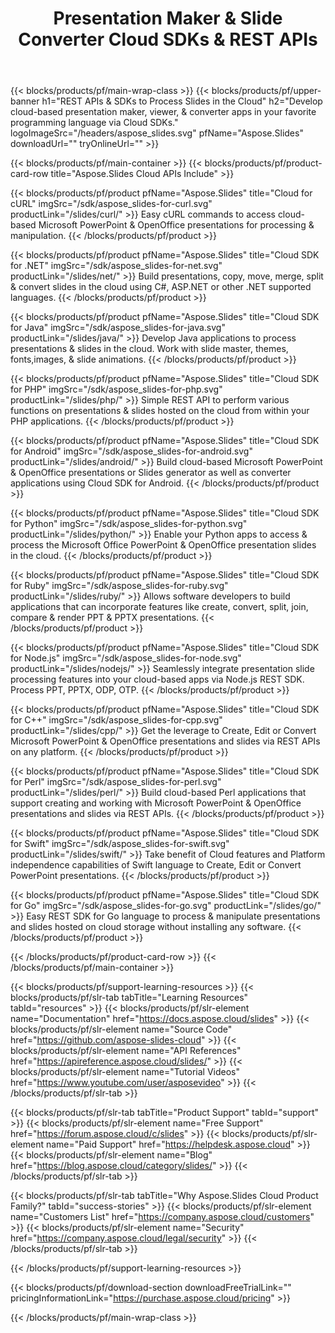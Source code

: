 ﻿---
title: Presentation Maker & Slide Converter Cloud SDKs & REST APIs 
description: Develop cloud-based presentation maker, viewer, & converter apps in your favorite programming language via Cloud SDKs 
weight: 10
url: /family
---

{{< blocks/products/pf/main-wrap-class >}}
{{< blocks/products/pf/upper-banner h1="REST APIs & SDKs to Process Slides in the Cloud" h2="Develop cloud-based presentation maker, viewer, & converter apps in your favorite programming language via Cloud SDKs." logoImageSrc="/headers/aspose_slides.svg" pfName="Aspose.Slides" downloadUrl="" tryOnlineUrl="" >}}

{{< blocks/products/pf/main-container >}}
{{< blocks/products/pf/product-card-row title="Aspose.Slides Cloud APIs Include" >}}

{{< blocks/products/pf/product pfName="Aspose.Slides" title="Cloud for cURL" imgSrc="/sdk/aspose_slides-for-curl.svg" productLink="/slides/curl/" >}}
Easy cURL commands to access cloud-based Microsoft PowerPoint & OpenOffice presentations for processing & manipulation.
{{< /blocks/products/pf/product >}}

{{< blocks/products/pf/product pfName="Aspose.Slides" title="Cloud SDK for .NET" imgSrc="/sdk/aspose_slides-for-net.svg" productLink="/slides/net/" >}}
Build presentations, copy, move, merge, split & convert slides in the cloud using C#, ASP.NET or other .NET supported languages.
{{< /blocks/products/pf/product >}}

{{< blocks/products/pf/product pfName="Aspose.Slides" title="Cloud SDK for Java" imgSrc="/sdk/aspose_slides-for-java.svg" productLink="/slides/java/" >}}
Develop Java applications to process presentations & slides in the cloud. Work with slide master, themes, fonts,images, & slide animations.
{{< /blocks/products/pf/product >}}

{{< blocks/products/pf/product pfName="Aspose.Slides" title="Cloud SDK for PHP" imgSrc="/sdk/aspose_slides-for-php.svg" productLink="/slides/php/" >}}
Simple REST API to perform various functions on presentations & slides hosted on the cloud from within your PHP applications.
{{< /blocks/products/pf/product >}}

{{< blocks/products/pf/product pfName="Aspose.Slides" title="Cloud SDK for Android" imgSrc="/sdk/aspose_slides-for-android.svg" productLink="/slides/android/" >}}
Build cloud-based Microsoft PowerPoint & OpenOffice presentations or Slides generator as well as converter applications using Cloud SDK for Android.
{{< /blocks/products/pf/product >}}

{{< blocks/products/pf/product pfName="Aspose.Slides" title="Cloud SDK for Python" imgSrc="/sdk/aspose_slides-for-python.svg" productLink="/slides/python/" >}}
Enable your Python apps to access & process the Microsoft Office PowerPoint & OpenOffice presentation slides in the cloud.
{{< /blocks/products/pf/product >}}

{{< blocks/products/pf/product pfName="Aspose.Slides" title="Cloud SDK for Ruby" imgSrc="/sdk/aspose_slides-for-ruby.svg" productLink="/slides/ruby/" >}}
Allows software developers to build applications that can incorporate features like create, convert, split, join, compare & render PPT & PPTX presentations.
{{< /blocks/products/pf/product >}}

{{< blocks/products/pf/product pfName="Aspose.Slides" title="Cloud SDK for Node.js" imgSrc="/sdk/aspose_slides-for-node.svg" productLink="/slides/nodejs/" >}}
Seamlessly integrate presentation slide processing features into your cloud-based apps via Node.js REST SDK. Process PPT, PPTX, ODP, OTP.
{{< /blocks/products/pf/product >}}

{{< blocks/products/pf/product pfName="Aspose.Slides" title="Cloud SDK for C++" imgSrc="/sdk/aspose_slides-for-cpp.svg" productLink="/slides/cpp/" >}}
 Get the leverage to Create, Edit or Convert Microsoft PowerPoint & OpenOffice presentations and slides via REST APIs on any platform.
{{< /blocks/products/pf/product >}}

{{< blocks/products/pf/product pfName="Aspose.Slides" title="Cloud SDK for Perl" imgSrc="/sdk/aspose_slides-for-perl.svg" productLink="/slides/perl/" >}}
 Build cloud-based Perl applications that support creating and working with Microsoft PowerPoint & OpenOffice presentations and slides via REST APIs.
{{< /blocks/products/pf/product >}}

{{< blocks/products/pf/product pfName="Aspose.Slides" title="Cloud SDK for Swift" imgSrc="/sdk/aspose_slides-for-swift.svg" productLink="/slides/swift/" >}}
Take benefit of Cloud features and Platform independence capabilities of Swift language to Create, Edit or Convert PowerPoint presentations.
{{< /blocks/products/pf/product >}}

{{< blocks/products/pf/product pfName="Aspose.Slides" title="Cloud SDK for Go" imgSrc="/sdk/aspose_slides-for-go.svg" productLink="/slides/go/" >}}
Easy REST SDK for Go language to process & manipulate presentations and slides hosted on cloud storage without installing any software.
{{< /blocks/products/pf/product >}}

{{< /blocks/products/pf/product-card-row >}}
{{< /blocks/products/pf/main-container >}}

{{< blocks/products/pf/support-learning-resources >}}
{{< blocks/products/pf/slr-tab tabTitle="Learning Resources" tabId="resources" >}}
{{< blocks/products/pf/slr-element name="Documentation" href="https://docs.aspose.cloud/slides" >}}
{{< blocks/products/pf/slr-element name="Source Code" href="https://github.com/aspose-slides-cloud" >}}
{{< blocks/products/pf/slr-element name="API References" href="https://apireference.aspose.cloud/slides/" >}}
{{< blocks/products/pf/slr-element name="Tutorial Videos" href="https://www.youtube.com/user/asposevideo" >}}
{{< /blocks/products/pf/slr-tab >}}

{{< blocks/products/pf/slr-tab tabTitle="Product Support" tabId="support" >}}
{{< blocks/products/pf/slr-element name="Free Support" href="https://forum.aspose.cloud/c/slides" >}}
{{< blocks/products/pf/slr-element name="Paid Support" href="https://helpdesk.aspose.cloud" >}}
{{< blocks/products/pf/slr-element name="Blog" href="https://blog.aspose.cloud/category/slides/" >}}
{{< /blocks/products/pf/slr-tab >}}

{{< blocks/products/pf/slr-tab tabTitle="Why Aspose.Slides Cloud Product Family?" tabId="success-stories" >}}
{{< blocks/products/pf/slr-element name="Customers List" href="https://company.aspose.cloud/customers" >}}
{{< blocks/products/pf/slr-element name="Security" href="https://company.aspose.cloud/legal/security" >}}
{{< /blocks/products/pf/slr-tab >}}

{{< /blocks/products/pf/support-learning-resources >}}

{{< blocks/products/pf/download-section downloadFreeTrialLink="" pricingInformationLink="https://purchase.aspose.cloud/pricing" >}}

{{< /blocks/products/pf/main-wrap-class >}}

